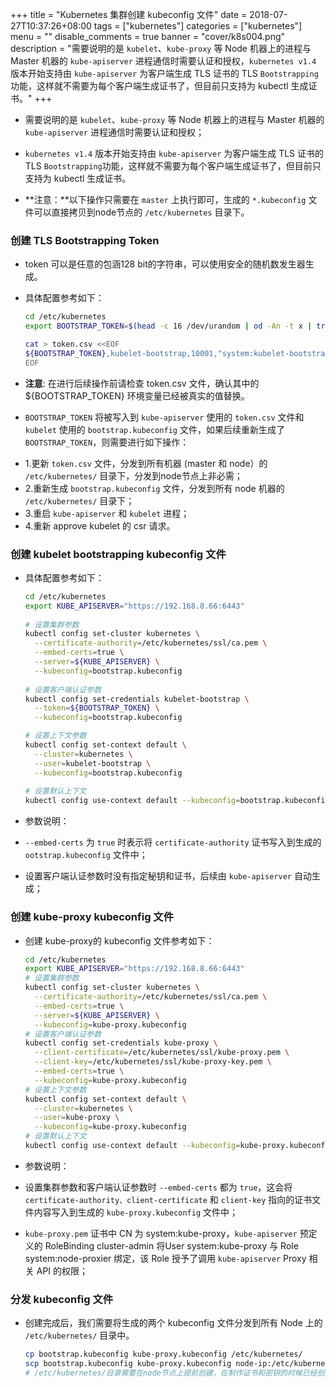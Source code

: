 +++
title = "Kubernetes 集群创建 kubeconfig 文件"
date = 2018-07-27T10:37:26+08:00
tags = ["kubernetes"]
categories = ["kubernetes"]
menu = ""
disable_comments = true
banner = "cover/k8s004.png"
description = "需要说明的是 `kubelet`、`kube-proxy` 等 Node 机器上的进程与 Master 机器的 `kube-apiserver` 进程通信时需要认证和授权，`kubernetes v1.4` 版本开始支持由 `kube-apiserver` 为客户端生成 TLS 证书的 TLS `Bootstrapping`功能，这样就不需要为每个客户端生成证书了，但目前只支持为 kubectl 生成证书。"
+++
- 需要说明的是 `kubelet`、`kube-proxy` 等 Node 机器上的进程与 Master 机器的 `kube-apiserver` 进程通信时需要认证和授权；
- `kubernetes v1.4` 版本开始支持由 `kube-apiserver` 为客户端生成 TLS 证书的 TLS `Bootstrapping`功能，这样就不需要为每个客户端生成证书了，但目前只支持为 kubectl 生成证书。

- **注意：**以下操作只需要在 `master` 上执行即可，生成的 `*.kubeconfig` 文件可以直接拷贝到node节点的 `/etc/kubernetes` 目录下。

### 创建 TLS Bootstrapping Token
- token 可以是任意的包涵128 bit的字符串，可以使用安全的随机数发生器生成。
- 具体配置参考如下：
  
    ```bash
    cd /etc/kubernetes
    export BOOTSTRAP_TOKEN=$(head -c 16 /dev/urandom | od -An -t x | tr -d ' ')
    
    cat > token.csv <<EOF
    ${BOOTSTRAP_TOKEN},kubelet-bootstrap,10001,"system:kubelet-bootstrap"
    EOF
    ```

- **注意**: 在进行后续操作前请检查 token.csv 文件，确认其中的 ${BOOTSTRAP_TOKEN} 环境变量已经被真实的值替换。

- `BOOTSTRAP_TOKEN` 将被写入到 `kube-apiserver` 使用的 `token.csv` 文件和 `kubelet` 使用的 `bootstrap.kubeconfig` 文件，如果后续重新生成了 `BOOTSTRAP_TOKEN`，则需要进行如下操作：
* 1.更新 `token.csv` 文件，分发到所有机器 (master 和 node）的 `/etc/kubernetes/` 目录下，分发到node节点上非必需；
* 2.重新生成 `bootstrap.kubeconfig` 文件，分发到所有 node 机器的 `/etc/kubernetes/` 目录下；
* 3.重启 `kube-apiserver` 和 `kubelet` 进程；
* 4.重新 approve kubelet 的 csr 请求。

### 创建 kubelet bootstrapping kubeconfig 文件
- 具体配置参考如下：
  
    ```bash
    cd /etc/kubernetes
    export KUBE_APISERVER="https://192.168.8.66:6443"
     
    # 设置集群参数
    kubectl config set-cluster kubernetes \
      --certificate-authority=/etc/kubernetes/ssl/ca.pem \
      --embed-certs=true \
      --server=${KUBE_APISERVER} \
      --kubeconfig=bootstrap.kubeconfig
      
    # 设置客户端认证参数
    kubectl config set-credentials kubelet-bootstrap \
      --token=${BOOTSTRAP_TOKEN} \
      --kubeconfig=bootstrap.kubeconfig
    
    # 设置上下文参数
    kubectl config set-context default \
      --cluster=kubernetes \
      --user=kubelet-bootstrap \
      --kubeconfig=bootstrap.kubeconfig
      
    # 设置默认上下文
    kubectl config use-context default --kubeconfig=bootstrap.kubeconfig
    ```

- 参数说明：
- `--embed-certs` 为 `true` 时表示将 `certificate-authority` 证书写入到生成的 `ootstrap.kubeconfig` 文件中；
- 设置客户端认证参数时没有指定秘钥和证书，后续由 `kube-apiserver` 自动生成；

### 创建 kube-proxy kubeconfig 文件
- 创建 kube-proxy的 kubeconfig 文件参考如下：
  
    ```bash
    cd /etc/kubernetes
    export KUBE_APISERVER="https://192.168.8.66:6443"
    # 设置集群参数
    kubectl config set-cluster kubernetes \
      --certificate-authority=/etc/kubernetes/ssl/ca.pem \
      --embed-certs=true \
      --server=${KUBE_APISERVER} \
      --kubeconfig=kube-proxy.kubeconfig
    # 设置客户端认证参数
    kubectl config set-credentials kube-proxy \
      --client-certificate=/etc/kubernetes/ssl/kube-proxy.pem \
      --client-key=/etc/kubernetes/ssl/kube-proxy-key.pem \
      --embed-certs=true \
      --kubeconfig=kube-proxy.kubeconfig
    # 设置上下文参数
    kubectl config set-context default \
      --cluster=kubernetes \
      --user=kube-proxy \
      --kubeconfig=kube-proxy.kubeconfig
    # 设置默认上下文
    kubectl config use-context default --kubeconfig=kube-proxy.kubeconfig
    ```
- 参数说明：
- 设置集群参数和客户端认证参数时 `--embed-certs` 都为 `true`，这会将 `certificate-authority、client-certificate` 和 `client-key` 指向的证书文件内容写入到生成的 `kube-proxy.kubeconfig` 文件中；
- `kube-proxy.pem` 证书中 CN 为 system:kube-proxy，`kube-apiserver` 预定义的 RoleBinding cluster-admin 将User system:kube-proxy 与 Role system:node-proxier 绑定，该 Role 授予了调用 `kube-apiserver` Proxy 相关 API 的权限；

### 分发 kubeconfig 文件
- 创建完成后，我们需要将生成的两个 kubeconfig 文件分发到所有 Node 上的 `/etc/kubernetes/` 目录中。
  
    ```bash
    cp bootstrap.kubeconfig kube-proxy.kubeconfig /etc/kubernetes/
    scp bootstrap.kubeconfig kube-proxy.kubeconfig node-ip:/etc/kubernetes/
    # /etc/kubernetes/目录需要在node节点上提前创建，在制作证书和密钥的时候已经创建了所以不再赘述
    ```